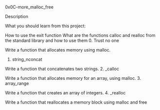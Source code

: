 0x0C-more_malloc_free

Description

What you should learn from this project:

How to use the exit function
What are the functions calloc and realloc from the standard library and how to use them
0. Trust no one

Write a function that allocates memory using malloc.
1. string_nconcat

Write a function that concatenates two strings.
2. _calloc

Write a function that allocates memory for an array, using malloc.
3. array_range

Write a function that creates an array of integers.
4. _realloc

Write a function that reallocates a memory block using malloc and free
